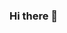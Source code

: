 ### Hi there 👋

<!--
**Fibidunni/Fibidunni** is a ✨ _special_ ✨ repository because its `README.md` (this file) appears on your GitHub profile.

Here are some ideas to get you started:

- 🔭 I’m currently working on Transitioning into Tech
- 🌱 I’m currently learning Data Analysis and Science
- 👯 I’m looking to collaborate on projects that involves python 
- 🤔 I’m looking for help with SQL, Python
- 💬 Ask me about my journey into the world of Data
- 📫 How to reach me: https://twitter.com/Olufunmi_gemini

- ⚡ Fun fact: I love troubleshooting

